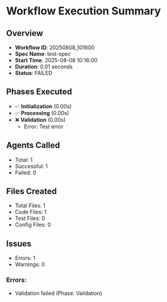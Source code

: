# Workflow Execution Summary

## Overview
- **Workflow ID**: 20250808_101600
- **Spec Name**: test-spec
- **Start Time**: 2025-08-08 10:16:00
- **Duration**: 0.01 seconds
- **Status**: FAILED

## Phases Executed
- ✅ **Initialization** (0.00s)
- ✅ **Processing** (0.00s)
- ❌ **Validation** (0.00s)
  - Error: Test error

## Agents Called
- Total: 1
- Successful: 1
- Failed: 0

## Files Created
- Total Files: 1
- Code Files: 1
- Test Files: 0
- Config Files: 0

## Issues
- Errors: 1
- Warnings: 0

### Errors:
- Validation failed (Phase: Validation)
